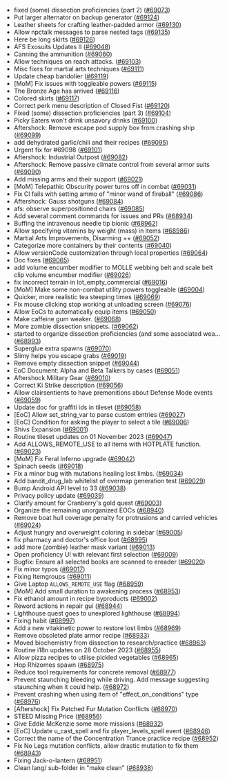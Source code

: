 * fixed (some) dissection proficiencies (part 2) ([#69073](https://github.com/CleverRaven/Cataclysm-DDA/pull/69073))
* Put larger alternator on backup generator ([#69124](https://github.com/CleverRaven/Cataclysm-DDA/pull/69124))
* Leather sheets for crafting leather-padded armor ([#69130](https://github.com/CleverRaven/Cataclysm-DDA/pull/69130))
* Allow npctalk messages to parse nested tags ([#69135](https://github.com/CleverRaven/Cataclysm-DDA/pull/69135))
* Here be long skirts ([#69126](https://github.com/CleverRaven/Cataclysm-DDA/pull/69126))
* AFS Exosuits Updates II ([#69048](https://github.com/CleverRaven/Cataclysm-DDA/pull/69048))
* Canning the ammunition ([#69060](https://github.com/CleverRaven/Cataclysm-DDA/pull/69060))
* Allow techniques on reach attacks. ([#69103](https://github.com/CleverRaven/Cataclysm-DDA/pull/69103))
* Misc fixes for martial arts techniques ([#69111](https://github.com/CleverRaven/Cataclysm-DDA/pull/69111))
* Update cheap bandolier ([#69119](https://github.com/CleverRaven/Cataclysm-DDA/pull/69119))
* [MoM] Fix issues with toggleable powers ([#69115](https://github.com/CleverRaven/Cataclysm-DDA/pull/69115))
* The Bronze Age has arrived ([#69116](https://github.com/CleverRaven/Cataclysm-DDA/pull/69116))
* Colored skirts ([#69117](https://github.com/CleverRaven/Cataclysm-DDA/pull/69117))
* Correct perk menu description of Closed Fist ([#69120](https://github.com/CleverRaven/Cataclysm-DDA/pull/69120))
* Fixed (some) dissection proficiencies (part 3) ([#69104](https://github.com/CleverRaven/Cataclysm-DDA/pull/69104))
* Picky Eaters won't drink unsavory drinks ([#69100](https://github.com/CleverRaven/Cataclysm-DDA/pull/69100))
* Aftershock: Remove escape pod supply box from crashing ship ([#69099](https://github.com/CleverRaven/Cataclysm-DDA/pull/69099))
* add dehydrated garlic/chili and their recipes ([#69095](https://github.com/CleverRaven/Cataclysm-DDA/pull/69095))
* Urgent fix for #69098 ([#69101](https://github.com/CleverRaven/Cataclysm-DDA/pull/69101))
* Aftershock: Industrial Outpost ([#69082](https://github.com/CleverRaven/Cataclysm-DDA/pull/69082))
* Aftershock: Remove passive climate control from several armor suits ([#69090](https://github.com/CleverRaven/Cataclysm-DDA/pull/69090))
* Add missing arms and their support ([#69021](https://github.com/CleverRaven/Cataclysm-DDA/pull/69021))
* [MoM] Telepathic Obscurity power turns off in combat ([#69031](https://github.com/CleverRaven/Cataclysm-DDA/pull/69031))
* Fix Cl fails with setting ammo of "minor wand of fireball" ([#69086](https://github.com/CleverRaven/Cataclysm-DDA/pull/69086))
* Aftershock: Gauss shotguns ([#69084](https://github.com/CleverRaven/Cataclysm-DDA/pull/69084))
* afs: observe superpositioned chairs ([#69085](https://github.com/CleverRaven/Cataclysm-DDA/pull/69085))
* Add several comment commands for issues and PRs ([#68934](https://github.com/CleverRaven/Cataclysm-DDA/pull/68934))
* Buffing the intravenous needle tip bionic ([#68962](https://github.com/CleverRaven/Cataclysm-DDA/pull/68962))
* Allow specifying vitamins by weight (mass) in items ([#68986](https://github.com/CleverRaven/Cataclysm-DDA/pull/68986))
* Martial Arts Improvements, Disarming ++ ([#69052](https://github.com/CleverRaven/Cataclysm-DDA/pull/69052))
* Categorize more containers by their contents ([#69040](https://github.com/CleverRaven/Cataclysm-DDA/pull/69040))
* Allow versionCode customization through local properties ([#69064](https://github.com/CleverRaven/Cataclysm-DDA/pull/69064))
* Doc fixes ([#69065](https://github.com/CleverRaven/Cataclysm-DDA/pull/69065))
* add volume encumber modifier to MOLLE webbing belt and scale belt clip volume encumber modifier ([#69026](https://github.com/CleverRaven/Cataclysm-DDA/pull/69026))
* fix incorrect terrain in lot_empty_commercial ([#69016](https://github.com/CleverRaven/Cataclysm-DDA/pull/69016))
* [MoM] Make some non-combat utility powers toggleable ([#69004](https://github.com/CleverRaven/Cataclysm-DDA/pull/69004))
* Quicker, more realistic tea steeping times ([#69069](https://github.com/CleverRaven/Cataclysm-DDA/pull/69069))
* Fix mouse clicking stop working at unloading screen ([#69076](https://github.com/CleverRaven/Cataclysm-DDA/pull/69076))
* Allow EoCs to automatically equip items ([#69050](https://github.com/CleverRaven/Cataclysm-DDA/pull/69050))
* Make caffeine gum weaker. ([#69068](https://github.com/CleverRaven/Cataclysm-DDA/pull/69068))
* More zombie dissection snippets. ([#69062](https://github.com/CleverRaven/Cataclysm-DDA/pull/69062))
* started to organize dissection proficiencies (and some associated wea… ([#68993](https://github.com/CleverRaven/Cataclysm-DDA/pull/68993))
* Superglue extra spawns ([#69070](https://github.com/CleverRaven/Cataclysm-DDA/pull/69070))
* Slimy helps you escape grabs ([#69019](https://github.com/CleverRaven/Cataclysm-DDA/pull/69019))
* Remove empty dissection snippet ([#69044](https://github.com/CleverRaven/Cataclysm-DDA/pull/69044))
* EoC Document: Alpha and Beta Talkers by cases ([#69051](https://github.com/CleverRaven/Cataclysm-DDA/pull/69051))
* Aftershock Military Gear ([#69010](https://github.com/CleverRaven/Cataclysm-DDA/pull/69010))
* Correct Ki Strike description ([#69056](https://github.com/CleverRaven/Cataclysm-DDA/pull/69056))
* Allow clairsentients to have premonitions about Defense Mode events ([#69059](https://github.com/CleverRaven/Cataclysm-DDA/pull/69059))
* Update doc for graffiti ids in tileset ([#69058](https://github.com/CleverRaven/Cataclysm-DDA/pull/69058))
* [EoC] Allow set_string_var to parse custom entries ([#69027](https://github.com/CleverRaven/Cataclysm-DDA/pull/69027))
* [EoC] Condition for asking the player to select a tile ([#69006](https://github.com/CleverRaven/Cataclysm-DDA/pull/69006))
* Shivs Expansion ([#69001](https://github.com/CleverRaven/Cataclysm-DDA/pull/69001))
* Routine tileset updates on 01 November 2023 ([#69047](https://github.com/CleverRaven/Cataclysm-DDA/pull/69047))
* Add ALLOWS_REMOTE_USE to all items with HOTPLATE function. ([#69023](https://github.com/CleverRaven/Cataclysm-DDA/pull/69023))
* [MoM] Fix Feral Inferno upgrade ([#69042](https://github.com/CleverRaven/Cataclysm-DDA/pull/69042))
* Spinach seeds ([#69018](https://github.com/CleverRaven/Cataclysm-DDA/pull/69018))
* Fix a minor bug with mutations healing lost limbs. ([#69034](https://github.com/CleverRaven/Cataclysm-DDA/pull/69034))
* Add bandit_drug_lab whitelist of overmap generation test ([#69029](https://github.com/CleverRaven/Cataclysm-DDA/pull/69029))
* Bump Android API level to 33 ([#69038](https://github.com/CleverRaven/Cataclysm-DDA/pull/69038))
* Privacy policy update ([#69039](https://github.com/CleverRaven/Cataclysm-DDA/pull/69039))
* Clarify amount for Cranberry's gold quest ([#69003](https://github.com/CleverRaven/Cataclysm-DDA/pull/69003))
* Organize the remaining unorganized EOCs ([#68940](https://github.com/CleverRaven/Cataclysm-DDA/pull/68940))
* Remove boat hull coverage penalty for protrusions and carried vehicles ([#69024](https://github.com/CleverRaven/Cataclysm-DDA/pull/69024))
* Adjust hungry and overweight coloring in sidebar ([#69005](https://github.com/CleverRaven/Cataclysm-DDA/pull/69005))
* fix pharmacy and doctor's office loot ([#68995](https://github.com/CleverRaven/Cataclysm-DDA/pull/68995))
* add more (zombie) leather mask variant ([#69013](https://github.com/CleverRaven/Cataclysm-DDA/pull/69013))
* Open proficiency UI with relevant first selection ([#69009](https://github.com/CleverRaven/Cataclysm-DDA/pull/69009))
* Bugfix: Ensure all selected books are scanned to ereader ([#69020](https://github.com/CleverRaven/Cataclysm-DDA/pull/69020))
* Fix minor typos ([#69017](https://github.com/CleverRaven/Cataclysm-DDA/pull/69017))
* Fixing Itemgroups ([#69011](https://github.com/CleverRaven/Cataclysm-DDA/pull/69011))
* Give Laptop `ALLOWS_REMOTE_USE` flag ([#68959](https://github.com/CleverRaven/Cataclysm-DDA/pull/68959))
* [MoM] Add small duration to awakening process ([#68953](https://github.com/CleverRaven/Cataclysm-DDA/pull/68953))
* Fix ethanol amount in recipe byproducts ([#69002](https://github.com/CleverRaven/Cataclysm-DDA/pull/69002))
* Reword actions in repair gui ([#68944](https://github.com/CleverRaven/Cataclysm-DDA/pull/68944))
* Lighthouse quest goes to unexplored lighthouse ([#68994](https://github.com/CleverRaven/Cataclysm-DDA/pull/68994))
* Fixing habit ([#68997](https://github.com/CleverRaven/Cataclysm-DDA/pull/68997))
* Add a new vitakinetic power to restore lost limbs ([#68969](https://github.com/CleverRaven/Cataclysm-DDA/pull/68969))
* Remove obsoleted plate armor recipe  ([#68933](https://github.com/CleverRaven/Cataclysm-DDA/pull/68933))
* Moved biochemistry from dissection to research/practice ([#68963](https://github.com/CleverRaven/Cataclysm-DDA/pull/68963))
* Routine i18n updates on 28 October 2023 ([#68955](https://github.com/CleverRaven/Cataclysm-DDA/pull/68955))
* Allow pizza recipes to utilise pickled vegetables ([#68965](https://github.com/CleverRaven/Cataclysm-DDA/pull/68965))
* Hop Rhizomes spawn ([#68975](https://github.com/CleverRaven/Cataclysm-DDA/pull/68975))
* Reduce tool requirements for concrete removal ([#68977](https://github.com/CleverRaven/Cataclysm-DDA/pull/68977))
* Prevent staunching bleeding while driving. Add message suggesting staunching when it could help. ([#68972](https://github.com/CleverRaven/Cataclysm-DDA/pull/68972))
* Prevent crashing when using item of "effect_on_conditions" type ([#68976](https://github.com/CleverRaven/Cataclysm-DDA/pull/68976))
* [Aftershock] Fix Patched Fur Mutation Conflicts ([#68970](https://github.com/CleverRaven/Cataclysm-DDA/pull/68970))
* STEED Missing Price ([#68956](https://github.com/CleverRaven/Cataclysm-DDA/pull/68956))
* Give Eddie McKenzie some more missions ([#68932](https://github.com/CleverRaven/Cataclysm-DDA/pull/68932))
* [EoC] Update u_cast_spell and fix player_levels_spell event ([#68946](https://github.com/CleverRaven/Cataclysm-DDA/pull/68946))
* Correct the name of the Concentration Trance practice recipe ([#68952](https://github.com/CleverRaven/Cataclysm-DDA/pull/68952))
* Fix No Legs mutation conflicts, allow drastic mutation to fix them ([#68943](https://github.com/CleverRaven/Cataclysm-DDA/pull/68943))
* Fixing Jack-o-lantern ([#68951](https://github.com/CleverRaven/Cataclysm-DDA/pull/68951))
* Clean lang/ sub-folder in "make clean" ([#68938](https://github.com/CleverRaven/Cataclysm-DDA/pull/68938))
